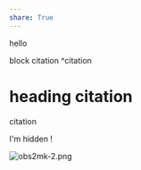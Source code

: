 ```yaml
---
share: True
---
```

hello

block citation ^citation

# heading citation
citation

I'm hidden !

![obs2mk-2.png](docs/assets/img/obs2mk-2.png)
